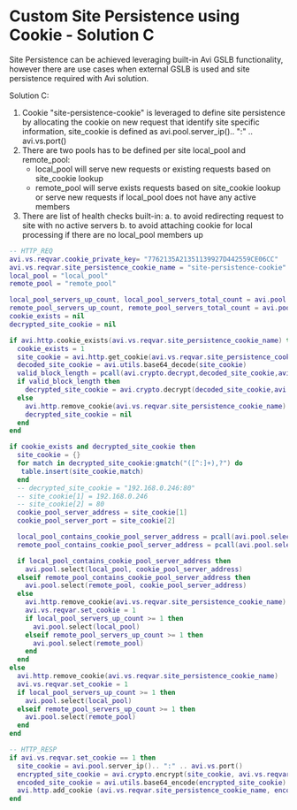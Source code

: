 # Custom Site Persistence using Cookie - Solution C

Site Persistence can be achieved leveraging built-in Avi GSLB functionality, however there are use cases when external GSLB is used and site persistence required with Avi solution.

Solution C:

1. Cookie "site-persistence-cookie" is leveraged to define site persistence by allocating the cookie on new request that identify site specific information, site_cookie is defined as avi.pool.server_ip().. ":" .. avi.vs.port()
2. There are two pools has to be defined per site local_pool and remote_pool:
   * local_pool will serve new requests or existing requests based on site_cookie lookup
   * remote_pool will serve exists requests based on site_cookie lookup or serve new requests if local_pool does not have any active members
3. There are list of health checks built-in:
   a. to avoid redirecting request to site with no active servers
   b. to avoid attaching cookie for local processing if there are no local_pool members up

```lua
-- HTTP_REQ
avi.vs.reqvar.cookie_private_key= "7762135A21351139927D442559CE06CC"
avi.vs.reqvar.site_persistence_cookie_name = "site-persistence-cookie"
local_pool = "local_pool"
remote_pool = "remote_pool"

local_pool_servers_up_count, local_pool_servers_total_count = avi.pool.get_servers(local_pool)
remote_pool_servers_up_count, remote_pool_servers_total_count = avi.pool.get_servers(remote_pool)
cookie_exists = nil
decrypted_site_cookie = nil

if avi.http.cookie_exists(avi.vs.reqvar.site_persistence_cookie_name) then
  cookie_exists = 1
  site_cookie = avi.http.get_cookie(avi.vs.reqvar.site_persistence_cookie_name)
  decoded_site_cookie = avi.utils.base64_decode(site_cookie)
  valid_block_length = pcall(avi.crypto.decrypt,decoded_site_cookie,avi.vs.reqvar.cookie_private_key)
  if valid_block_length then
    decrypted_site_cookie = avi.crypto.decrypt(decoded_site_cookie,avi.vs.reqvar.cookie_private_key)
  else
    avi.http.remove_cookie(avi.vs.reqvar.site_persistence_cookie_name)
    decrypted_site_cookie = nil
  end
end

if cookie_exists and decrypted_site_cookie then
  site_cookie = {}
  for match in decrypted_site_cookie:gmatch("([^:]+),?") do
   table.insert(site_cookie,match)
  end
  -- decrypted_site_cookie = "192.168.0.246:80"
  -- site_cookie[1] = 192.168.0.246
  -- site_cookie[2] = 80
  cookie_pool_server_address = site_cookie[1]
  cookie_pool_server_port = site_cookie[2]

  local_pool_contains_cookie_pool_server_address = pcall(avi.pool.select,local_pool,cookie_pool_server_address)
  remote_pool_contains_cookie_pool_server_address = pcall(avi.pool.select,remote_pool,cookie_pool_server_address)

  if local_pool_contains_cookie_pool_server_address then
    avi.pool.select(local_pool, cookie_pool_server_address)
  elseif remote_pool_contains_cookie_pool_server_address then
    avi.pool.select(remote_pool, cookie_pool_server_address)
  else
    avi.http.remove_cookie(avi.vs.reqvar.site_persistence_cookie_name)
    avi.vs.reqvar.set_cookie = 1
    if local_pool_servers_up_count >= 1 then
      avi.pool.select(local_pool)
    elseif remote_pool_servers_up_count >= 1 then
      avi.pool.select(remote_pool)
    end
  end
else
  avi.http.remove_cookie(avi.vs.reqvar.site_persistence_cookie_name)
  avi.vs.reqvar.set_cookie = 1
  if local_pool_servers_up_count >= 1 then
    avi.pool.select(local_pool)
  elseif remote_pool_servers_up_count >= 1 then
    avi.pool.select(remote_pool)
  end
end
```

```lua
-- HTTP_RESP
if avi.vs.reqvar.set_cookie == 1 then
  site_cookie = avi.pool.server_ip().. ":" .. avi.vs.port()
  encrypted_site_cookie = avi.crypto.encrypt(site_cookie, avi.vs.reqvar.cookie_private_key)
  encoded_site_cookie = avi.utils.base64_encode(encrypted_site_cookie)
  avi.http.add_cookie (avi.vs.reqvar.site_persistence_cookie_name, encoded_site_cookie)
end
```

